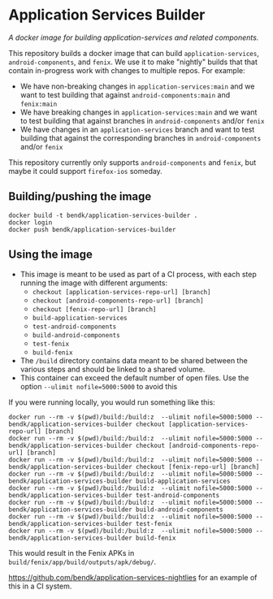 # Application Services Builder

*A docker image for building application-services and related components.*

This repository builds a docker image that can build `application-services`, `android-components`, and `fenix`.  We use it to make "nightly" builds that that contain in-progress work with changes to multiple repos.  For example:

  - We have non-breaking changes in `application-services:main` and we want to test building that against `android-components:main` and `fenix:main`
  - We have breaking changes in `application-services:main` and we want to test building that against branches in `android-components` and/or `fenix`
  - We have changes in an `application-services` branch and want to test building that against the corresponding branches in `android-components` and/or `fenix`

This repository currently only supports `android-components` and `fenix`, but maybe it could support `firefox-ios` someday.

## Building/pushing the image

```
docker build -t bendk/application-services-builder .
docker login
docker push bendk/application-services-builder
```

## Using the image

- This image is meant to be used as part of a CI process, with each step running the image with different arguments:
  - `checkout [application-services-repo-url] [branch]`
  - `checkout [android-components-repo-url] [branch]`
  - `checkout [fenix-repo-url] [branch]`
  - `build-application-services`
  - `test-android-components`
  - `build-android-components`
  - `test-fenix`
  - `build-fenix`
- The `/build` directory contains data meant to be shared between the various steps and should be linked to a shared volume.
- This container can exceed the default number of open files.  Use the option `--ulimit nofile=5000:5000` to avoid this

If you were running locally, you would run something like this:

```
docker run --rm -v $(pwd)/build:/build:z  --ulimit nofile=5000:5000 -- bendk/application-services-builder checkout [application-services-repo-url] [branch]
docker run --rm -v $(pwd)/build:/build:z  --ulimit nofile=5000:5000 -- bendk/application-services-builder checkout [android-components-repo-url] [branch]
docker run --rm -v $(pwd)/build:/build:z  --ulimit nofile=5000:5000 -- bendk/application-services-builder checkout [fenix-repo-url] [branch]
docker run --rm -v $(pwd)/build:/build:z  --ulimit nofile=5000:5000 -- bendk/application-services-builder build-application-services
docker run --rm -v $(pwd)/build:/build:z  --ulimit nofile=5000:5000 -- bendk/application-services-builder test-android-components
docker run --rm -v $(pwd)/build:/build:z  --ulimit nofile=5000:5000 -- bendk/application-services-builder build-android-components
docker run --rm -v $(pwd)/build:/build:z  --ulimit nofile=5000:5000 -- bendk/application-services-builder test-fenix
docker run --rm -v $(pwd)/build:/build:z  --ulimit nofile=5000:5000 -- bendk/application-services-builder build-fenix
```

This would result in the Fenix APKs in `build/fenix/app/build/outputs/apk/debug/`.

https://github.com/bendk/application-services-nightlies for an example of this in a CI system.
